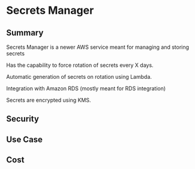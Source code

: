 # Secrets Manager

## Summary

Secrets Manager is a newer AWS service meant for managing and storing secrets

Has the capability to force rotation of secrets every X days.

Automatic generation of secrets on rotation using Lambda.

Integration with Amazon RDS (mostly meant for RDS integration)

Secrets are encrypted using KMS.

## Security

## Use Case

## Cost
